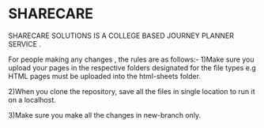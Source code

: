 # SHARECARE
SHARECARE SOLUTIONS IS A COLLEGE BASED JOURNEY PLANNER SERVICE .

For people making any changes , the rules are as follows:-
1)Make sure you upload your pages in the respective folders designated for the file types e.g HTML pages must be 
uploaded into the html-sheets folder.

2)When you clone the repository, save all the files in single location to run it on a localhost.

3)Make sure you make all the changes in new-branch only.

